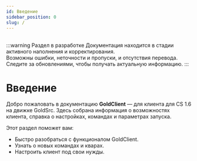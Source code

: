 ```yaml
---
id: Введение
sidebar_position: 0
slug: /
---
```


<br/>
:::warning Раздел в разработке
Документация находится в стадии активного наполнения и корректирования.<br/>
Возможны ошибки, неточности и пропуски, и отсутствия перевода.<br/>
Следите за обновлениями, чтобы получать актуальную информацию.
:::

# Введение

Добро пожаловать в документацию **GoldClient** — для клиента для CS 1.6 на движке GoldSrc.
Здесь собрана информация о возможностях клиента, справка о настройках, командах и параметрах запуска.

Этот раздел поможет вам:
- Быстро разобраться с функционалом GoldClient.
- Узнать о новых командах и кварах.
- Настроить клиент под свои нужды.
